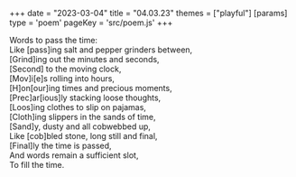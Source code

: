 +++
date = "2023-03-04"
title = "04.03.23"
themes = ["playful"]
[params]
  type = 'poem'
  pageKey = 'src/poem.js'
+++

Words to pass the time:  
Like [pass]ing salt and pepper grinders between,  
[Grind]ing out the minutes and seconds,  
[Second] to the moving clock,  
[Mov]i[e]s rolling into hours,  
[H]on[our]ing times and precious moments,  
[Prec]ar[ious]ly stacking loose thoughts,  
[Loos]ing clothes to slip on pajamas,  
[Cloth]ing slippers in the sands of time,  
[Sand]y, dusty and all cobwebbed up,  
Like [cob]bled stone, long still and final,  
[Final]ly the time is passed,  
And words remain a sufficient slot,  
To fill the time.
